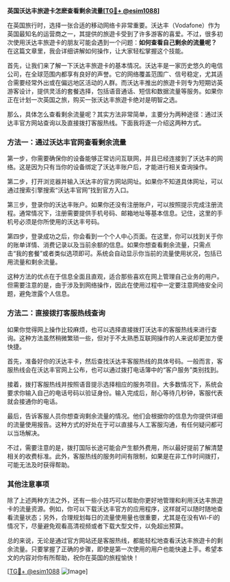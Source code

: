 **英国沃达丰旅遊卡怎麽查看剩余流量[[TG💪+ @esim1088](https://t.me/s/esim1088)]**

在英国旅行时，选择一张合适的移动网络卡非常重要。沃达丰（Vodafone）作为英国最知名的运营商之一，其提供的旅遊卡受到了许多游客的喜爱。不过，很多初次使用沃达丰旅遊卡的朋友可能会遇到一个问题：**如何查看自己剩余的流量呢？** 在这篇文章里，我会详细讲解如何操作，让大家轻松掌握这个技能。

首先，让我们来了解一下沃达丰旅遊卡的基本情况。沃达丰是一家历史悠久的电信公司，在全球范围内都享有良好的声誉。它的网络覆盖范围广、信号稳定，尤其适合需要经常外出或在偏远地区活动的人群。而沃达丰推出的旅遊卡则专为短期访英游客设计，提供灵活的套餐选择，包括语音通话、短信和数据流量等服务。如果你正在计划一次英国之旅，购买一张沃达丰旅遊卡绝对是明智之选。

那么，具体怎么查看剩余流量呢？其实方法非常简单，主要分为两种途径：通过沃达丰官方网站查询以及直接拨打客服热线。下面我将逐一介绍这两种方式。

### 方法一：通过沃达丰官网查看剩余流量

第一步，你需要确保你的设备能够正常访问互联网，并且已经连接到了沃达丰的网络。这是因为只有当你的设备绑定了沃达丰账户后，才能进行相关查询操作。

第二步，打开浏览器并输入沃达丰的官方网站网址。如果你不知道具体网址，可以通过搜索引擎搜索“沃达丰官网”找到官方入口。

第三步，登录你的沃达丰账户。如果你还没有注册账户，可以按照提示完成注册流程。通常情况下，注册需要提供手机号码、邮箱地址等基本信息。记住，这里的手机号必须是你所使用的沃达丰号码。

第四步，登录成功之后，你会看到一个个人中心页面。在这里，你可以找到关于你的账单详情、消费记录以及当前余额的信息。如果你想查看剩余流量，只需点击“我的套餐”或者类似选项即可。系统会自动显示你当前的流量使用状况，包括已用流量和剩余流量。

这种方法的优点在于信息全面且直观，适合那些喜欢在网上管理自己业务的用户。但需要注意的是，由于涉及到网络操作，因此在使用过程中一定要注意网络安全问题，避免泄露个人信息。

### 方法二：直接拨打客服热线查询

如果你觉得网上操作比较麻烦，也可以选择直接拨打沃达丰的客服热线来进行查询。这种方法虽然稍微繁琐一些，但对于不太熟悉互联网操作的人来说却更加方便快捷。

首先，准备好你的沃达丰卡，然后查找沃达丰客服热线的具体号码。一般而言，客服热线会在沃达丰官网上公布，也可以通过拨打电话簿中的“客户服务”类别找到。

接着，拨打客服热线并按照语音提示选择相应的服务项目。大多数情况下，系统会要求你输入自己的电话号码以验证身份。输入完成后，耐心等待几秒钟，客服代表就会接通你的电话。

最后，告诉客服人员你想查询剩余流量的情况。他们会根据你的信息为你提供详细的流量使用报告。这种方式的好处在于可以直接与人工客服沟通，有任何疑问都可以当场解决。

不过，需要注意的是，拨打国际长途可能会产生额外费用，所以最好提前了解清楚相关的收费标准。此外，客服热线的服务时间有限制，如果是在非工作时间拨打，可能无法及时获得帮助。

### 其他注意事项

除了上述两种方法之外，还有一些小技巧可以帮助你更好地管理和利用沃达丰旅遊卡的流量资源。例如，你可以下载沃达丰官方的应用程序，这样就可以随时随地查看流量状态；另外，合理规划每日的流量使用量也很重要，尤其是在没有Wi-Fi的情况下，尽量避免观看高清视频或者下载大型文件，以免超出预算。

总的来说，无论是通过官方网站还是客服热线，都能轻松地查看沃达丰旅遊卡的剩余流量。只要掌握了正确的步骤，即使是第一次使用的用户也能快速上手。希望本文的内容对你有所帮助，祝你在英国的旅程愉快！

[[TG💪+ @esim1088](https://t.me/s/esim1088) ![Image](https://i.postimg.cc/4NQfJmqS/Snipaste-2025-05-13-00-14-12.png)]